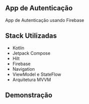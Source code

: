 ## App de Autenticação 
App de Autenticação usando Firebase 

## Stack Utilizadas
- Kotlin
- Jetpack Compose
- Hilt
- Firebase
- Navigation
- ViewModel e StateFlow
- Arquitetura MVVM

## Demonstração



